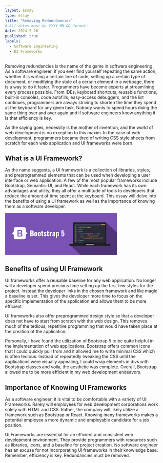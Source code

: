 ```yaml
---
layout: essay
type: essay
title: "Removing Reduncdancies"
# All dates must be YYYY-MM-DD format!
date: 2024-2-20
published: true
labels:
  - Software Engineering
  - UI Frameworks
---
```



Removing redundancies is the name of the game in software engineering. As a software engineer, if you ever find yourself repeating the same action, whether it is writing a certain line of code, setting up a certain type of document, or modifying the style of a certain element in a webpage, there is a way to do it faster. Programmers have become experts at streamlining every process possible. From IDEs, keyboard shortcuts, reusable functions, built-in consoles, code autofills, easy-access debuggers, and the list continues, programmers are always striving to shorten the time they spend at the keyboard for any given task. Nobody wants to spend hours doing the same thing over and over again and if software engineers know anything it is that efficiency is key. 


As the saying goes, necessity is the mother of invention, and the world of web development is no exception to this maxim. In the case of web development, programmers became tired of writing CSS style sheets from scratch for each web application and UI frameworks were born. 


<h2>What is a UI Framework?</h2>

As the name suggests, a UI framework is a collection of libraries, styles, and preprogrammed elements that can be used when developing a user interface or web application. A few of the most popular frameworks include Bootstrap, Semantic-UI, and React. While each framework has its own advantages and utility, they all offer a multitude of tools to developers that reduce the amount of time spent at the keyboard. This essay will delve into the benefits of using a UI framework as well as the importance of knowing them as a software developer.

<img class="img-fluid" src="../img/bootstrap2.png">



<h2>Benefits of using UI Framework</h2>

UI frameworks offer a reusable baseline for any web application. No longer will a developer spend precious time setting up the first few styles for the project. Instead the developer links in the chosen framework and like magic a baseline is set. This gives the developer more time to focus on the specific implementation of the application and allows them to be more efficient. 

UI frameworks also offer preprogrammed design style so that a developer does not have to start from scratch with the web design. This removes much of the tedious, repetitive programming that would have taken place at the creation of the application. 

Personally, I have found the utilization of Bootstrap 5 to be quite helpful in the implementation of web applications. Bootstrap offers common icons that I could quickly pull from and it allowed me to write minimal CSS which is often tedious. Instead of repeatedly tweaking the CSS until the applications were visually appealing, I could wrap elements in divs with Bootstrap classes and voila, the aesthetic was complete. Overall, Bootstrap allowed me to be more efficient in my web development endeavors. 


<h2>Importance of Knowing UI Frameworks</h2>

As a software engineer, it is vital to be comfortable with a variety of UI Frameworks. Rarely will employees for web development corporations work solely with HTML and CSS. Rather, the company will likely utilize a framework such as Bootstrap or React. Knowing many frameworks makes a potential employee a more dynamic and employable candidate for a job position. 

UI Frameworks are essential for an efficient and consistent web development environment. They provide programmers with resources such as libraries, icons, and a baseline for project creation. No software engineer has an excuse for not incorporating UI frameworks in their knowledge base. Remember, efficiency is key. Redundancies must be removed.

